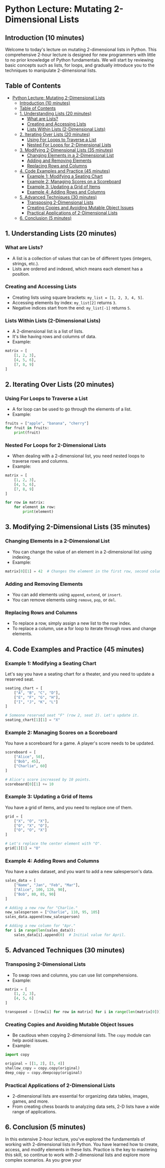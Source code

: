# Python Lecture: Mutating 2-Dimensional Lists

## Introduction (10 minutes)

Welcome to today's lecture on mutating 2-dimensional lists in Python. This comprehensive 2-hour lecture is designed for new programmers with little to no prior knowledge of Python fundamentals. We will start by reviewing basic concepts such as lists, for loops, and gradually introduce you to the techniques to manipulate 2-dimensional lists.

## Table of Contents

- [Python Lecture: Mutating 2-Dimensional Lists](#python-lecture-mutating-2-dimensional-lists)
  - [Introduction (10 minutes)](#introduction-10-minutes)
  - [Table of Contents](#table-of-contents)
  - [1. Understanding Lists (20 minutes)](#1-understanding-lists-20-minutes)
    - [What are Lists?](#what-are-lists)
    - [Creating and Accessing Lists](#creating-and-accessing-lists)
    - [Lists Within Lists (2-Dimensional Lists)](#lists-within-lists-2-dimensional-lists)
  - [2. Iterating Over Lists (20 minutes)](#2-iterating-over-lists-20-minutes)
    - [Using For Loops to Traverse a List](#using-for-loops-to-traverse-a-list)
    - [Nested For Loops for 2-Dimensional Lists](#nested-for-loops-for-2-dimensional-lists)
  - [3. Modifying 2-Dimensional Lists (35 minutes)](#3-modifying-2-dimensional-lists-35-minutes)
    - [Changing Elements in a 2-Dimensional List](#changing-elements-in-a-2-dimensional-list)
    - [Adding and Removing Elements](#adding-and-removing-elements)
    - [Replacing Rows and Columns](#replacing-rows-and-columns)
  - [4. Code Examples and Practice (45 minutes)](#4-code-examples-and-practice-45-minutes)
    - [Example 1: Modifying a Seating Chart](#example-1-modifying-a-seating-chart)
    - [Example 2: Managing Scores on a Scoreboard](#example-2-managing-scores-on-a-scoreboard)
    - [Example 3: Updating a Grid of Items](#example-3-updating-a-grid-of-items)
    - [Example 4: Adding Rows and Columns](#example-4-adding-rows-and-columns)
  - [5. Advanced Techniques (30 minutes)](#5-advanced-techniques-30-minutes)
    - [Transposing 2-Dimensional Lists](#transposing-2-dimensional-lists)
    - [Creating Copies and Avoiding Mutable Object Issues](#creating-copies-and-avoiding-mutable-object-issues)
    - [Practical Applications of 2-Dimensional Lists](#practical-applications-of-2-dimensional-lists)
  - [6. Conclusion (5 minutes)](#6-conclusion-5-minutes)

## 1. Understanding Lists (20 minutes)

### What are Lists?

- A list is a collection of values that can be of different types (integers, strings, etc.).
- Lists are ordered and indexed, which means each element has a position.

### Creating and Accessing Lists

- Creating lists using square brackets: `my_list = [1, 2, 3, 4, 5]`.
- Accessing elements by index: `my_list[2]` returns `3`.
- Negative indices start from the end: `my_list[-1]` returns `5`.

### Lists Within Lists (2-Dimensional Lists)

- A 2-dimensional list is a list of lists.
- It's like having rows and columns of data.
- Example:

```python
matrix = [
    [1, 2, 3],
    [4, 5, 6],
    [7, 8, 9]
]
```

## 2. Iterating Over Lists (20 minutes)

### Using For Loops to Traverse a List

- A for loop can be used to go through the elements of a list.
- Example:

```python
fruits = ["apple", "banana", "cherry"]
for fruit in fruits:
    print(fruit)
```

### Nested For Loops for 2-Dimensional Lists

- When dealing with a 2-dimensional list, you need nested loops to traverse rows and columns.
- Example:

```python
matrix = [
    [1, 2, 3],
    [4, 5, 6],
    [7, 8, 9]
]

for row in matrix:
    for element in row:
        print(element)
```

## 3. Modifying 2-Dimensional Lists (35 minutes)

### Changing Elements in a 2-Dimensional List

- You can change the value of an element in a 2-dimensional list using indexing.
- Example:

```python
matrix[0][1] = 42  # Changes the element in the first row, second column to 42.
```

### Adding and Removing Elements

- You can add elements using `append`, `extend`, or `insert`.
- You can remove elements using `remove`, `pop`, or `del`.

### Replacing Rows and Columns

- To replace a row, simply assign a new list to the row index.
- To replace a column, use a for loop to iterate through rows and change elements.

## 4. Code Examples and Practice (45 minutes)

### Example 1: Modifying a Seating Chart

Let's say you have a seating chart for a theater, and you need to update a reserved seat.

```python
seating_chart = [
    ["A", "B", "C", "D"],
    ["E", "F", "G", "H"],
    ["I", "J", "K", "L"]
]

# Someone reserved seat "F" (row 2, seat 2). Let's update it.
seating_chart[1][1] = "X"
```

### Example 2: Managing Scores on a Scoreboard

You have a scoreboard for a game. A player's score needs to be updated.

```python
scoreboard = [
    ["Alice", 50],
    ["Bob", 45],
    ["Charlie", 60]
]

# Alice's score increased by 10 points.
scoreboard[0][1] += 10
```

### Example 3: Updating a Grid of Items

You have a grid of items, and you need to replace one of them.

```python
grid = [
    ["X", "O", "X"],
    ["O", "X", "O"],
    ["O", "O", "X"]
]

# Let's replace the center element with "O".
grid[1][1] = "O"
```

### Example 4: Adding Rows and Columns

You have a sales dataset, and you want to add a new salesperson's data.

```python
sales_data = [
    ["Name", "Jan", "Feb", "Mar"],
    ["Alice", 100, 120, 90],
    ["Bob", 80, 85, 90]
]

# Adding a new row for "Charlie."
new_salesperson = ["Charlie", 110, 95, 105]
sales_data.append(new_salesperson)

# Adding a new column for "Apr."
for i in range(len(sales_data)):
    sales_data[i].append(0)  # Initial value for April.
```

## 5. Advanced Techniques (30 minutes)

### Transposing 2-Dimensional Lists

- To swap rows and columns, you can use list comprehensions.
- Example:

```python
matrix = [
    [1, 2, 3],
    [4, 5, 6]
]

transposed = [[row[i] for row in matrix] for i in range(len(matrix[0]))]
```

### Creating Copies and Avoiding Mutable Object Issues

- Be cautious when copying 2-dimensional lists. The `copy` module can help avoid issues.
- Example:

```python
import copy

original = [[1, 2], [3, 4]]
shallow_copy = copy.copy(original)
deep_copy = copy.deepcopy(original)
```

### Practical Applications of 2-Dimensional Lists

- 2-dimensional lists are essential for organizing data tables, images, games, and more.
- From creating chess boards to analyzing data sets, 2-D lists have a wide range of applications.

## 6. Conclusion (5 minutes)

In this extensive 2-hour lecture, you've explored the fundamentals of working with 2-dimensional lists in Python. You have learned how to create, access, and modify elements in these lists. Practice is the key to mastering this skill, so continue to work with 2-dimensional lists and explore more complex scenarios. As you grow your
